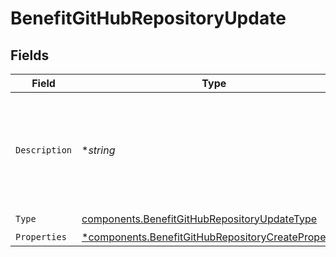 # BenefitGitHubRepositoryUpdate


## Fields

| Field                                                                                                                     | Type                                                                                                                      | Required                                                                                                                  | Description                                                                                                               |
| ------------------------------------------------------------------------------------------------------------------------- | ------------------------------------------------------------------------------------------------------------------------- | ------------------------------------------------------------------------------------------------------------------------- | ------------------------------------------------------------------------------------------------------------------------- |
| `Description`                                                                                                             | **string*                                                                                                                 | :heavy_minus_sign:                                                                                                        | The description of the benefit. Will be displayed on products having this benefit.                                        |
| `Type`                                                                                                                    | [components.BenefitGitHubRepositoryUpdateType](../../models/components/benefitgithubrepositoryupdatetype.md)              | :heavy_check_mark:                                                                                                        | N/A                                                                                                                       |
| `Properties`                                                                                                              | [*components.BenefitGitHubRepositoryCreateProperties](../../models/components/benefitgithubrepositorycreateproperties.md) | :heavy_minus_sign:                                                                                                        | N/A                                                                                                                       |